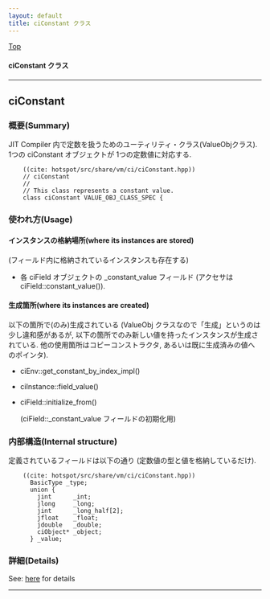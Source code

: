 ```yaml
---
layout: default
title: ciConstant クラス 
---
```

[Top](../index.html)

#### ciConstant クラス 



---
## <a name="noIGC23ZZ9" id="noIGC23ZZ9">ciConstant</a>

### 概要(Summary)
JIT Compiler 内で定数を扱うためのユーティリティ・クラス(ValueObjクラス).
1つの ciConstant オブジェクトが 1つの定数値に対応する.


```
    ((cite: hotspot/src/share/vm/ci/ciConstant.hpp))
    // ciConstant
    //
    // This class represents a constant value.
    class ciConstant VALUE_OBJ_CLASS_SPEC {
```

### 使われ方(Usage)
#### インスタンスの格納場所(where its instances are stored)
(フィールド内に格納されているインスタンスも存在する)

* 各 ciField オブジェクトの _constant_value フィールド
  (アクセサは ciField::constant_value()).

#### 生成箇所(where its instances are created)
以下の箇所で(のみ)生成されている
(ValueObj クラスなので「生成」というのは少し違和感があるが, 以下の箇所でのみ新しい値を持ったインスタンスが生成されている. 
他の使用箇所はコピーコンストラクタ, あるいは既に生成済みの値へのポインタ).

* ciEnv::get_constant_by_index_impl()

* ciInstance::field_value()

* ciField::initialize_from()
    
  (ciField::_constant_value フィールドの初期化用)

### 内部構造(Internal structure)
定義されているフィールドは以下の通り
(定数値の型と値を格納しているだけ).


```
    ((cite: hotspot/src/share/vm/ci/ciConstant.hpp))
      BasicType _type;
      union {
        jint      _int;
        jlong     _long;
        jint      _long_half[2];
        jfloat    _float;
        jdouble   _double;
        ciObject* _object;
      } _value;
```





### 詳細(Details)
See: [here](../doxygen/classciConstant.html) for details

---
